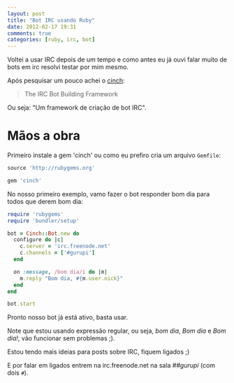 ```yaml
---
layout: post
title: "Bot IRC usando Ruby"
date: 2012-02-17 19:31
comments: true
categories: [ruby, irc, bot]
---
```


Voltei a usar IRC depois de um tempo e como antes eu já ouvi falar muito
de bots em irc resolvi testar por mim mesmo.

Após pesquisar um pouco achei o [cinch](https://github.com/cinchrb/cinch):

> The IRC Bot Building Framework

Ou seja: "Um framework de criação de bot IRC".

# Mãos a obra

Primeiro instale a gem 'cinch' ou como eu prefiro cria um arquivo
`Gemfile`:

```ruby
source 'http://rubygems.org'

gem 'cinch'
```

No nosso primeiro exemplo, vamo fazer o bot responder bom dia para todos
que derem bom dia:

```ruby
require 'rubygems'
require 'bundler/setup'

bot = Cinch::Bot.new do
  configure do |c|
    c.server = 'irc.freenode.net'
    c.channels = ['#gurupi']
  end

  on :message, /bom dia/i do |m|
    m.reply "Bom dia, #{m.user.nick}"
  end
end

bot.start
```

Pronto nosso bot já está ativo, basta usar.

Note que estou usando expressão regular, ou seja, *bom dia*, *Bom dia* e
*Bom dia!*, vão funcionar sem problemas ;).

Estou tendo mais ideias para posts sobre IRC, fiquem ligados ;)

E por falar em ligados entrem na irc.freenode.net na sala *##gurupi* (com
dois ``#``).

